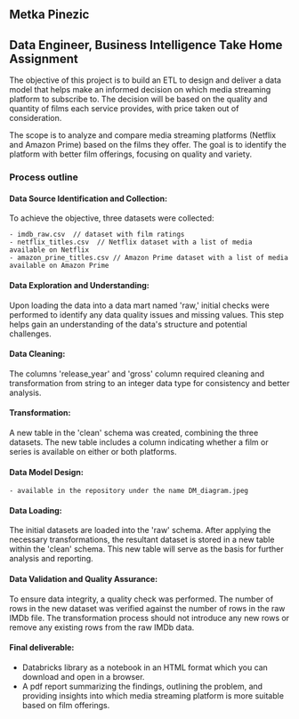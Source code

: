 ## Metka Pinezic 
## Data Engineer, Business Intelligence Take Home Assignment  


The objective of this project is to build an ETL to design and deliver a data model that helps make an informed decision on which media streaming platform to subscribe to. The decision will be based on the quality and quantity of films each service provides, with price taken out of consideration.

The scope is to analyze and compare media streaming platforms (Netflix and Amazon Prime) based on the films they offer. The goal is to identify the 
platform with better film offerings, focusing on quality and variety.


### Process outline

#### Data Source Identification and Collection:

  To achieve the objective, three datasets were collected:

    - imdb_raw.csv  // dataset with film ratings
    - netflix_titles.csv  // Netflix dataset with a list of media available on Netflix
    - amazon_prine_titles.csv // Amazon Prime dataset with a list of media available on Amazon Prime

#### Data Exploration and Understanding:

  Upon loading the data into a data mart named 'raw,' initial checks were performed to identify any data quality issues and missing values. This step   helps gain an understanding of the data's structure and potential challenges.

#### Data Cleaning:

  The columns 'release_year' and 'gross' column required cleaning and transformation from string to an integer data type for consistency and better analysis.

#### Transformation:

  A new table in the 'clean' schema was created, combining the three datasets. The new table includes a column indicating whether a film or series is available on either or both platforms.

#### Data Model Design:

    - available in the repository under the name DM_diagram.jpeg

#### Data Loading:

  The initial datasets are loaded into the 'raw' schema. After applying the necessary transformations, the resultant dataset is stored in a new table within the 'clean' schema. This new table will serve as the basis for further analysis and reporting.

#### Data Validation and Quality Assurance:

  To ensure data integrity, a quality check was performed. The number of rows in the new dataset was verified against the number of rows in the raw IMDb file. The transformation process should not introduce any new rows or remove any existing rows from the raw IMDb data.

#### Final deliverable:

- Databricks library as a notebook in an HTML format which you can download and open in a browser.
- A pdf report summarizing the findings, outlining the problem, and providing insights into which media streaming platform is more suitable based on film offerings.
